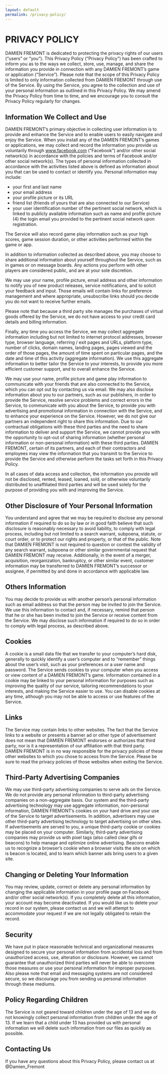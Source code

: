 ```yaml
---
layout: default
permalink: /privacy-policy/
---
```


# PRIVACY POLICY

DAMIEN FREMONT is dedicated to protecting the privacy rights of our users (“users” or “you”). This Privacy Policy (“Privacy Policy”) has been crafted to inform you as to the ways we collect, store, use, manage, and share the information you provide in connection with any DAMIEN FREMONT’s game or application (“Service”). Please note that the scope of this Privacy Policy is limited to only information collected from DAMIEN FREMONT through use of the Service. By using the Service, you agree to the collection and use of your personal information as outlined in this Privacy Policy. We may amend the Privacy Policy from time to time, and we encourage you to consult the Privacy Policy regularly for changes.

## Information We Collect and Use

DAMIEN FREMONT’s primary objective in collecting user information is to provide and enhance the Service and to enable users to easily navigate and enjoy the Service. When you install any of the DAMIEN FREMONT’s games or applications, we may collect and record the information you provide us voluntarily through www.facebook.com (“Facebook”) and/or other social network(s) in accordance with the policies and terms of Facebook and/or other social network(s). The types of personal information collected in accordance with the activities listed above is defined as information about you that can be used to contact or identify you. Personal information may include:

- your first and last name
- your email address
- your profile picture or its URL
- friend list (friends of yours that are also connected to our Service)
- your user identification number of the pertinent social network, which is linked to publicly available information such as name and profile picture (4) the login email you provided to the pertinent social network upon registration.

The Service will also record game play information such as your high scores, game session duration, or other activities performed within the game or app.

In addition to information collected as described above, you may choose to share additional information about yourself throughout the Service, such as in games or on message boards. Any actions you perform with other players are considered public, and are at your sole discretion.

We may use your name, profile picture, email address and other information to notify you of new product releases, service notifications, and to solicit your feedback and input. Those emails will contain links for preference management and where appropriate, unsubscribe links should you decide you do not want to receive further emails.

Please note that because a third party site manages the purchases of virtual goods offered by the Service, we do not have access to your credit card details and billing information.

Finally, any time you access the Service, we may collect aggregate information including but not limited to internet protocol addresses, browser type, browser language, referring / exit pages and URLs, platform type, number of clicks, domain names, landing pages, pages viewed and the order of those pages, the amount of time spent on particular pages, and the date and time of this activity (aggregate information). We use this aggregate information to better tailor the Service to your interests, to provide you more efficient customer support, and to overall enhance the Service.

We may use your name, profile picture and game play information to communicate with your friends that are also connected to the Service, which you can opt out by contacting us via email. We may also disclose information about you to our partners, such as our publishers, in order to provide the Service, resolve service problems and correct errors in the Service, to communicate with you about the Service, to provide you with advertising and promotional information in connection with the Service, and to enhance your experience on the Service. However, we do not give our partners an independent right to share this information. Due to our contractual obligations with these third parties and the need to share information to deliver and support the Service, we cannot provide you with the opportunity to opt-out of sharing information (whether personal information or non-personal information) with these third parties. DAMIEN FREMONT, certain of its partners, and each of their contractors and employees may view the information that you transmit to the Service to provide the Service and otherwise perform the tasks set forth in this Privacy Policy.

In all cases of data access and collection, the information you provide will not be disclosed, rented, leased, loaned, sold, or otherwise voluntarily distributed to unaffiliated third parties and will be used solely for the purpose of providing you with and improving the Service.

## Other Disclosure of Your Personal Information

You understand and agree that we may be required to disclose any personal information if required to do so by law or in good faith believe that such disclosure is reasonably necessary to avoid liability, to comply with legal process, including but not limited to a search warrant, subpoena, statute, or court order, or to protect our rights and property, or that of the public. Note that DAMIEN FREMONT is not required to question or contest the validity of any search warrant, subpoena or other similar governmental request that DAMIEN FREMONT may receive. Additionally, in the event of a merger, acquisition, reorganization, bankruptcy, or other similar event, customer information may be transferred to DAMIEN FREMONT’s successor or assignee, if permitted by and done in accordance with applicable law.

## Others Information

You may decide to provide us with another person’s personal information such as email address so that the person may be invited to join the Service. We use this information to contact and, if necessary, remind that person that he or she has been invited to join the Service or receive content from the Service. We may disclose such information if required to do so in order to comply with legal process, as described above.

## Cookies

A cookie is a small data file that we transfer to your computer’s hard disk, generally to quickly identify a user’s computer and to “remember” things about the user’s visit, such as your preferences or a user name and password. The Service sends cookies to your computer when you access or view content of a DAMIEN FREMONT’s game. Information contained in a cookie may be linked to your personal information for purposes such as improving the quality of our service, tailoring recommendations to your interests, and making the Service easier to use. You can disable cookies at any time, although you may not be able to access or use features of the Service.

## Links

The Service may contain links to other websites. The fact that the Service links to a website or presents a banner ad or other type of advertisement does not mean that DAMIEN FREMONT endorses or authorizes that third party, nor is it a representation of our affiliation with that third party. DAMIEN FREMONT is in no way responsible for the privacy policies of these other websites to which you chose to access from the Service. Please be sure to read the privacy policies of those websites when exiting the Service.

## Third-Party Advertising Companies

We may use third-party advertising companies to serve ads on the Service. We do not provide any personal information to third-party advertising companies on a non-aggregate basis. Our system and the third-party advertising technology may use aggregate information, non-personal information, DAMIEN FREMONT’s cookies on your hard drive and your use of the Service to target advertisements. In addition, advertisers may use other third-party advertising technology to target advertising on other sites. If advertisements are served to you, a unique third-party cookie or cookies may be placed on your computer. Similarly, third-party advertising companies may provide us with pixel tags (also called clear gifs or beacons) to help manage and optimize online advertising. Beacons enable us to recognize a browser’s cookie when a browser visits the site on which is beacon is located, and to learn which banner ads bring users to a given site.

## Changing or Deleting Your Information

You may review, update, correct or delete any personal information by changing the applicable information in your profile page on Facebook and/or other social network(s). If you completely delete all this information, your account may become deactivated. If you would like us to delete your record in our system, please contact us and we will attempt to accommodate your request if we are not legally obligated to retain the record.

## Security

We have put in place reasonable technical and organizational measures designed to secure your personal information from accidental loss and from unauthorized access, use, alteration or disclosure. However, we cannot guarantee that unauthorized third parties will never be able to overcome those measures or use your personal information for improper purposes. Also please note that email and messaging systems are not considered secure, so we discourage you from sending us personal information through these mediums.

## Policy Regarding Children

The Service is not geared toward children under the age of 13 and we do not knowingly collect personal information from children under the age of 13. If we learn that a child under 13 has provided us with personal information we will delete such information from our files as quickly as possible.

## Contacting Us

If you have any questions about this Privacy Policy, please contact us at @Damien_Fremont